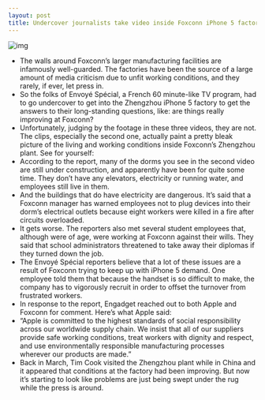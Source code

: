 ```yaml
---
layout: post
title: Undercover journalists take video inside Foxconn iPhone 5 factory
---
```

![img](http://media.idownloadblog.com/wp-content/uploads/2012/12/foxconn-envoye-speciale-12-14-1-01.jpg)
* The walls around Foxconn’s larger manufacturing facilities are infamously well-guarded. The factories have been the source of a large amount of media criticism due to unfit working conditions, and they rarely, if ever, let press in.
* So the folks of Envoyé Spécial, a French 60 minute-like TV program, had to go undercover to get into the Zhengzhou iPhone 5 factory to get the answers to their long-standing questions, like: are things really improving at Foxconn?
* Unfortunately, judging by the footage in these three videos, they are not. The clips, especially the second one, actually paint a pretty bleak picture of the living and working conditions inside Foxconn’s Zhengzhou plant. See for yourself:
* According to the report, many of the dorms you see in the second video are still under construction, and apparently have been for quite some time. They don’t have any elevators, electricity or running water, and employees still live in them.
* And the buildings that do have electricity are dangerous. It’s said that a Foxconn manager has warned employees not to plug devices into their dorm’s electrical outlets because eight workers were killed in a fire after circuits overloaded.
* It gets worse. The reporters also met several student employees that, although were of age, were working at Foxconn against their wills. They said that school administrators threatened to take away their diplomas if they turned down the job.
* The Envoyé Spécial reporters believe that a lot of these issues are a result of Foxconn trying to keep up with iPhone 5 demand. One employee told them that because the handset is so difficult to make, the company has to vigorously recruit in order to offset the turnover from frustrated workers.
* In response to the report, Engadget reached out to both Apple and Foxconn for comment. Here’s what Apple said:
* “Apple is committed to the highest standards of social responsibility across our worldwide supply chain. We insist that all of our suppliers provide safe working conditions, treat workers with dignity and respect, and use environmentally responsible manufacturing processes wherever our products are made.”
* Back in March, Tim Cook visited the Zhengzhou plant while in China and it appeared that conditions at the factory had been improving. But now it’s starting to look like problems are just being swept under the rug while the press is around.

